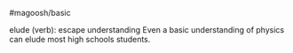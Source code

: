 #magoosh/basic

elude (verb): escape understanding 
Even a basic understanding of physics can elude most high schools students. 
